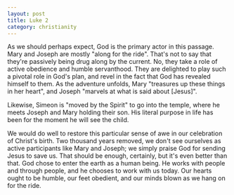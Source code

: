 ```yaml
---
layout: post
title: Luke 2
category: christianity
---
```


As we should perhaps expect, God is the primary actor in this passage.  Mary and Joseph are mostly "along for the ride".  That's not to say that they're passively being drug along by the current.  No, they take a role of active obedience and humble servanthood. They are delighted to play such a pivotal role in God's plan, and revel in the fact that God has revealed himself to them.  As the adventure unfolds, Mary "treasures up these things in her heart", and Joseph "marvels at what is said about \[Jesus\]".

Likewise, Simeon is "moved by the Spirit" to go into the temple, where he meets Joseph and Mary holding their son. His literal purpose in life has been for the moment he will see the child.

We would do well to restore this particular sense of awe in our celebration of Christ's birth.  Two thousand years removed, we don't see ourselves as active participants like Mary and Joseph; we simply praise God for sending Jesus to save us.  That should be enough, certainly, but it's even better than that.  God chose to enter the earth as a human being.  He works with people and through people, and he chooses to work with us today.  Our hearts ought to be humble, our feet obedient, and our minds blown as we hang on for the ride.


